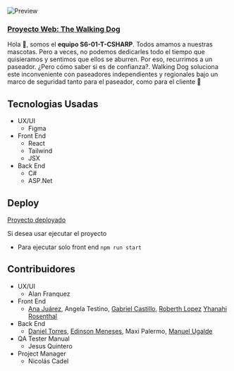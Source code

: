 ![Preview](https://i.postimg.cc/c4gcGH9q/mobile-13.png)


### [Proyecto Web: The Walking Dog](https://thewalkingdog.bsite.net/)
Hola 👋, somos el **equipo S6-01-T-CSHARP**. Todos amamos a nuestras mascotas. Pero a veces, no podemos dedicarles todo el tiempo que quisieramos y 
sentimos que ellos se aburren. Por eso, recurrimos a un paseador. ¿Pero cómo saber si es de confianza?. Walking Dog soluciona este 
inconveniente con paseadores independientes y regionales bajo un marco de seguridad tanto para el paseador, como para el cliente 🐶


## Tecnologias Usadas
- UX/UI
  - Figma
- Front End
  - React
  - Tailwind
  - JSX
- Back End
  - C#
  - ASP.Net

## Deploy
[Proyecto deployado](https://thewalkingdog.bsite.net/)

Si desea usar ejecutar el proyecto

- Para ejecutar solo front end
``npm run start``


## Contribuidores
- UX/UI
  - Alan Franquez
- Front End
  - [Ana Juárez](https://github.com/Layeska), Angela Testino, [Gabriel Castillo](https://github.com/Gabot3ck), [Roberth Lopez](https://github.com/RoberthLopez) [Yhanahi Rosenthal](https://github.com/Yhanahi-Rosenthal)
- Back End
  - [Daniel Torres](https://github.com/DnTo), [Edinson Meneses](https://github.com/Edijosmen), Maxi Palermo, [Manuel Ugalde](https://github.com/kawpls)
- QA Tester Manual
  - Jesus Quintero
- Project Manager
  - Nicolás Cadel


 
